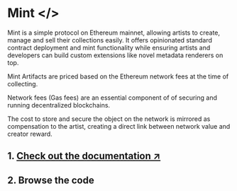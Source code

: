 # Mint &lt;/&gt;

Mint is a simple protocol on Ethereum mainnet, allowing artists to create,
manage and sell their collections easily. It offers opinionated standard
contract deployment and mint functionality while ensuring artists and
developers can build custom extensions like novel
metadata renderers on top.

Mint Artifacts are priced based on the Ethereum network fees
at the time of collecting.

Network fees (Gas fees) are an essential component of of securing
and running decentralized blockchains.

The cost to store and secure the object on the network is mirrored
as compensation to the artist, creating a direct link
between network value and creator reward.

## 1. [Check out the documentation ↗︎](https://mint.vv.xyz/guide/)

## 2. Browse the code


